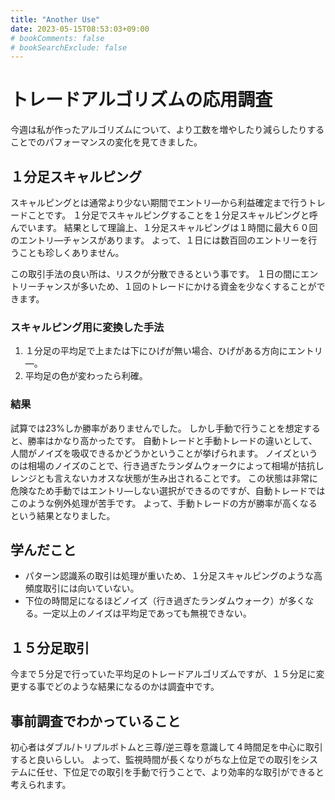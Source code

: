 ```yaml
---
title: "Another Use"
date: 2023-05-15T08:53:03+09:00
# bookComments: false
# bookSearchExclude: false
---
```


# トレードアルゴリズムの応用調査
今週は私が作ったアルゴリズムについて、より工数を増やしたり減らしたりすることでのパフォーマンスの変化を見てきました。

## １分足スキャルピング
スキャルピングとは通常より少ない期間でエントリ―から利益確定まで行うトレードことです。
１分足でスキャルピングすることを１分足スキャルピングと呼んでいます。
結果として理論上、１分足スキャルピングは１時間に最大６０回のエントリ―チャンスがあります。
よって、１日には数百回のエントリーを行うことも珍しくありません。

この取引手法の良い所は、リスクが分散できるという事です。
１日の間にエントリーチャンスが多いため、１回のトレードにかける資金を少なくすることができます。

### スキャルピング用に変換した手法
1. １分足の平均足で上または下にひげが無い場合、ひげがある方向にエントリ―。
2. 平均足の色が変わったら利確。

### 結果
試算では23%しか勝率がありませんでした。
しかし手動で行うことを想定すると、勝率はかなり高かったです。
自動トレードと手動トレードの違いとして、人間がノイズを吸収できるかどうかということが挙げられます。
ノイズというのは相場のノイズのことで、行き過ぎたランダムウォークによって相場が拮抗しレンジとも言えないカオスな状態が生み出されることです。
この状態は非常に危険なため手動ではエントリ―しない選択ができるのですが、自動トレードではこのような例外処理が苦手です。
よって、手動トレードの方が勝率が高くなるという結果となりました。

## 学んだこと
- パターン認識系の取引は処理が重いため、１分足スキャルピングのような高頻度取引には向いていない。
- 下位の時間足になるほどノイズ（行き過ぎたランダムウォーク）が多くなる。一定以上のノイズは平均足であっても無視できない。

## １５分足取引
今まで５分足で行っていた平均足のトレードアルゴリズムですが、１５分足に変更する事でどのような結果になるのかは調査中です。

## 事前調査でわかっていること
初心者はダブル/トリプルボトムと三尊/逆三尊を意識して４時間足を中心に取引すると良いらしい。
よって、監視時間が長くなりがちな上位足での取引をシステムに任せ、下位足での取引を手動で行うことで、より効率的な取引ができると考えられます。